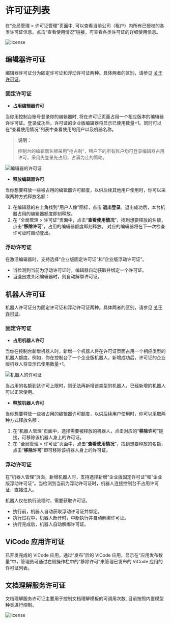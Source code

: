 # 许可证列表

在“全局管理 > 许可证管理”页面中, 可以查看当前公司（租户）内所有已授权的各类许可证信息。点击“查看使用情况”链接，可查看各类许可证的详细使用信息。

![license](https://docimages.blob.core.chinacloudapi.cn/images/HAP/license20211208.png)

## 编辑器许可证

编辑器许可证分为固定许可证和浮动许可证两种。具体两者的区别，请参见 [关于许可证](../license/aboutLicense.md)。

### 固定许可证

- **占用编辑器许可**

当你用控制台账号登录你的编辑器时, 将在许可证页面占用一个相应版本的编辑器许许可证。登录成功后，许可证的企业版编辑器将显示已使用数量+1。同时可以在“查看使用情况”列表中查看使用的用户以及机器名称。

> **说明：**
>
> 控制台的编辑器名额采用”抢占制“，租户下的所有账户均可登录编辑器占用许可，采用先登录先占用，占满为止的策略。

![编辑器的许可证](https://docimages.blob.core.chinacloudapi.cn/images/Console/uselicense20211012.png)

- **释放编辑器许可**

当你想要释放一些被占用的编辑器许可额度，以供后续其他用户使用时，你可以采取两种方式释放名额：

1. 在编辑器的右上角找到“用户人像”图标，点击 **退出登录**。退出成功后，本台机器占用的编辑器额度即刻释放。
2. 在 “全局管理 > 许可证”页面中，点击“**查看使用情况**”，找到想要释放的名额，点击“**移除许可**”，占用的编辑器额度即刻释放。 对应的编辑器将在下一次检查许可证时自动登出。

### 浮动许可证

在激活编辑器时，支持选择“企业版固定许可证”和“企业版浮动许可证”。

- 当检测到当前为浮动许可证时，编辑器自动获取并绑定一个许可证。
- 当退出或关闭编辑器时，则自动解绑许可证。

## 机器人许可证

机器人许可证分为固定许可证和浮动许可证两种。具体两者的区别，请参见 [关于许可证](../license/aboutLicense.md)。

### 固定许可证

- **占用机器人许可**

当你在控制台新增机器人时，新增一个机器人将在许可证页面占用一个相应类型的机器人额度。例如，你在控制台了一个企业版机器人，新增成功后，许可证的企业版机器人将显示已使用数量+1。

![机器人的许可证](https://docimages.blob.core.chinacloudapi.cn/images/Console/robotlicense20211012.png)

当占用的名额到达许可上限时，则无法再新增该类型的机器人，已经新增的机器人可以正常使用。

- **释放机器人许可**

当你想要释放一些被占用的编辑器许可额度，以供后续用户使用时，你可以采取两种方式释放名额：

1. 在“机器人管理”页面中，选择需要被释放的机器人，点击对应的“**移除许可**”链接，可移除该机器人身上的许可证。
2. 在 “全局管理 > 许可证”页面中，点击“**查看使用情况**”，找到想要释放的名额，点击“**移除许可**”即可移除该机器人身上的许可证。

### 浮动许可证

在“机器人管理”页面，新增机器人时，支持选择新增“企业版固定许可证”和“企业版浮动许可证”。当检测到当前为浮动许可证时，机器人连接控制台不占用许可证，直接进入。

机器人仅在执行流程时，需要获取许可证。

- 执行前，机器人自动获取浮动许可证并绑定。
- 执行过程中，机器人断开时，中断执行并自动解绑许可证。
- 执行完成后，机器人自动解绑许可证。

## ViCode 应用许可证

已开发完成的 ViCode 应用，通过“发布”后的 ViCode 应用，显示在“应用发布数量”中，管理员可通过右侧操作栏中的“移除许可”来管理已发布的 ViCode 应用的许可证列表。

## 文档理解服务许可证

文档理解服务许可证主要用于控制文档理解模板的可调用次数, 目前按照内置模型种类进行控制。

![license](https://docimages.blob.core.chinacloudapi.cn/images/Console/docreader/licensenew1.png)
